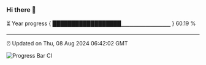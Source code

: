 ### Hi there 👋

⏳ Year progress { ██████████████████▁▁▁▁▁▁▁▁▁▁▁▁ } 60.19 %

---

⏰ Updated on Thu, 08 Aug 2024 06:42:02 GMT

![Progress Bar CI](https://github.com/IshwaranRudhara/GIT-ACTION/workflows/Progress%20Bar%20CI/badge.svg)
